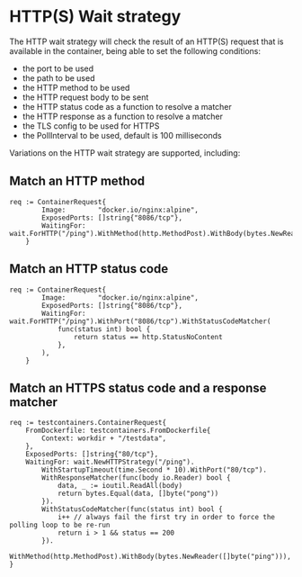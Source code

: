 # HTTP(S) Wait strategy

The HTTP wait strategy will check the result of an HTTP(S) request that is available in the container, being able to set the following conditions:

- the port to be used
- the path to be used
- the HTTP method to be used
- the HTTP request body to be sent
- the HTTP status code as a function to resolve a matcher
- the HTTP response as a function to resolve a matcher
- the TLS config to be used for HTTPS
- the PollInterval to be used, default is 100 milliseconds

Variations on the HTTP wait strategy are supported, including:

## Match an HTTP method

```golang
req := ContainerRequest{
		Image:        "docker.io/nginx:alpine",
		ExposedPorts: []string{"8086/tcp"},
		WaitingFor: wait.ForHTTP("/ping").WithMethod(http.MethodPost).WithBody(bytes.NewReader([]byte("ping"))),
	}
```

## Match an HTTP status code

```golang
req := ContainerRequest{
		Image:        "docker.io/nginx:alpine",
		ExposedPorts: []string{"8086/tcp"},
		WaitingFor: wait.ForHTTP("/ping").WithPort("8086/tcp").WithStatusCodeMatcher(
            func(status int) bool {
                return status == http.StatusNoContent
            },
        ),
	}
```

## Match an HTTPS status code and a response matcher

```golang
req := testcontainers.ContainerRequest{
    FromDockerfile: testcontainers.FromDockerfile{
        Context: workdir + "/testdata",
    },
    ExposedPorts: []string{"80/tcp"},
    WaitingFor: wait.NewHTTPStrategy("/ping").
        WithStartupTimeout(time.Second * 10).WithPort("80/tcp").
        WithResponseMatcher(func(body io.Reader) bool {
            data, _ := ioutil.ReadAll(body)
            return bytes.Equal(data, []byte("pong"))
        }).
        WithStatusCodeMatcher(func(status int) bool {
            i++ // always fail the first try in order to force the polling loop to be re-run
            return i > 1 && status == 200
        }).
        WithMethod(http.MethodPost).WithBody(bytes.NewReader([]byte("ping"))),
}
```
